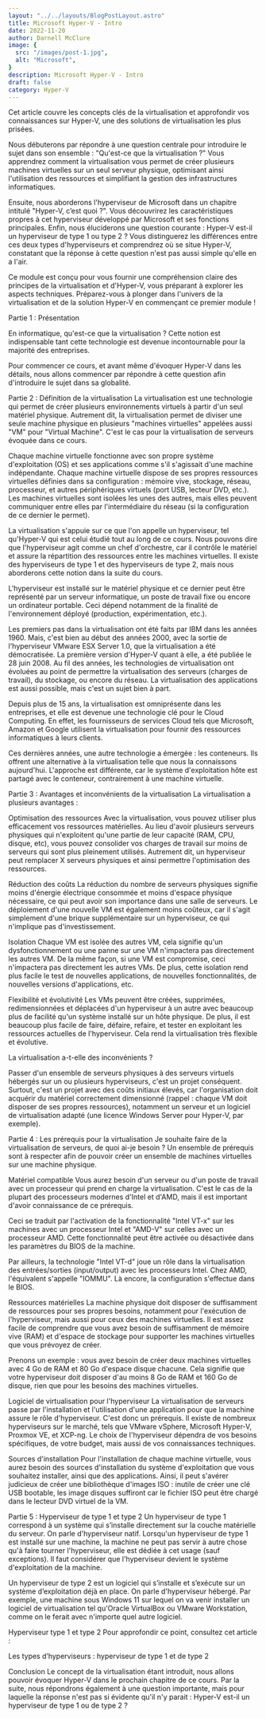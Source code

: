 ```yaml
---
layout: "../../layouts/BlogPostLayout.astro"
title: Microsoft Hyper-V - Intro
date: 2022-11-20
author: Darnell McClure
image: {
  src: "/images/post-1.jpg",
  alt: "Microsoft",
}
description: Microsoft Hyper-V - Intro
draft: false
category: Hyper-V
---
```


Cet article couvre les concepts clés de la virtualisation et approfondir vos connaissances sur Hyper-V, une des solutions de virtualisation les plus prisées.

Nous débuterons par répondre à une question centrale pour introduire le sujet dans son ensemble : "Qu'est-ce que la virtualisation ?" Vous apprendrez comment la virtualisation vous permet de créer plusieurs machines virtuelles sur un seul serveur physique, optimisant ainsi l'utilisation des ressources et simplifiant la gestion des infrastructures informatiques.

Ensuite, nous aborderons l'hyperviseur de Microsoft dans un chapitre intitulé "Hyper-V, c’est quoi ?". Vous découvrirez les caractéristiques propres à cet hyperviseur développé par Microsoft et ses fonctions principales. Enfin, nous éluciderons une question courante : Hyper-V est-il un hyperviseur de type 1 ou type 2 ? Vous distinguerez les différences entre ces deux types d'hyperviseurs et comprendrez où se situe Hyper-V, constatant que la réponse à cette question n'est pas aussi simple qu'elle en a l'air.

Ce module est conçu pour vous fournir une compréhension claire des principes de la virtualisation et d'Hyper-V, vous préparant à explorer les aspects techniques. Préparez-vous à plonger dans l'univers de la virtualisation et de la solution Hyper-V en commençant ce premier module !







Partie 1 : Présentation

En informatique, qu'est-ce que la virtualisation ? Cette notion est indispensable tant cette technologie est devenue incontournable pour la majorité des entreprises.

Pour commencer ce cours, et avant même d'évoquer Hyper-V dans les détails, nous allons commencer par répondre à cette question afin d'introduire le sujet dans sa globalité.

Partie 2 : Définition de la virtualisation
La virtualisation est une technologie qui permet de créer plusieurs environnements virtuels à partir d'un seul matériel physique. Autrement dit, la virtualisation permet de diviser une seule machine physique en plusieurs "machines virtuelles" appelées aussi "VM" pour "Virtual Machine". C'est le cas pour la virtualisation de serveurs évoquée dans ce cours.

Chaque machine virtuelle fonctionne avec son propre système d'exploitation (OS) et ses applications comme s'il s'agissait d'une machine indépendante. Chaque machine virtuelle dispose de ses propres ressources virtuelles définies dans sa configuration : mémoire vive, stockage, réseau, processeur, et autres périphériques virtuels (port USB, lecteur DVD, etc.). Les machines virtuelles sont isolées les unes des autres, mais elles peuvent communiquer entre elles par l'intermédiaire du réseau (si la configuration de ce dernier le permet).

La virtualisation s'appuie sur ce que l'on appelle un hyperviseur, tel qu'Hyper-V qui est celui étudié tout au long de ce cours. Nous pouvons dire que l'hyperviseur agit comme un chef d'orchestre, car il contrôle le matériel et assure la répartition des ressources entre les machines virtuelles. Il existe des hyperviseurs de type 1 et des hyperviseurs de type 2, mais nous aborderons cette notion dans la suite du cours.

L'hyperviseur est installé sur le matériel physique et ce dernier peut être représenté par un serveur informatique, un poste de travail fixe ou encore un ordinateur portable. Ceci dépend notamment de la finalité de l'environnement déployé (production, expérimentation, etc.).


Les premiers pas dans la virtualisation ont été faits par IBM dans les années 1960. Mais, c'est bien au début des années 2000, avec la sortie de l'hyperviseur VMware ESX Server 1.0, que la virtualisation a été démocratisée. La première version d'Hyper-V quant à elle, a été publiée le 28 juin 2008. Au fil des années, les technologies de virtualisation ont évoluées au point de permettre la virtualisation des serveurs (charges de travail), du stockage, ou encore du réseau. La virtualisation des applications est aussi possible, mais c'est un sujet bien à part.

Depuis plus de 15 ans, la virtualisation est omniprésente dans les entreprises, et elle est devenue une technologie clé pour le Cloud Computing. En effet, les fournisseurs de services Cloud tels que Microsoft, Amazon et Google utilisent la virtualisation pour fournir des ressources informatiques à leurs clients.

Ces dernières années, une autre technologie a émergée : les conteneurs. Ils offrent une alternative à la virtualisation telle que nous la connaissons aujourd'hui. L'approche est différente, car le système d'exploitation hôte est partagé avec le conteneur, contrairement à une machine virtuelle.

Partie 3 : Avantages et inconvénients de la virtualisation
La virtualisation a plusieurs avantages :

Optimisation des ressources
Avec la virtualisation, vous pouvez utiliser plus efficacement vos ressources matérielles. Au lieu d'avoir plusieurs serveurs physiques qui n'exploitent qu'une partie de leur capacité (RAM, CPU, disque, etc), vous pouvez consolider vos charges de travail sur moins de serveurs qui sont plus pleinement utilisés. Autrement dit, un hyperviseur peut remplacer X serveurs physiques et ainsi permettre l'optimisation des ressources.

Réduction des coûts
La réduction du nombre de serveurs physiques signifie moins d'énergie électrique consommée et moins d'espace physique nécessaire, ce qui peut avoir son importance dans une salle de serveurs. Le déploiement d'une nouvelle VM est également moins coûteux, car il s'agit simplement d'une brique supplémentaire sur un hyperviseur, ce qui n'implique pas d'investissement.

Isolation
Chaque VM est isolée des autres VM, cela signifie qu'un dysfonctionnement ou une panne sur une VM n'impactera pas directement les autres VM. De la même façon, si une VM est compromise, ceci n'impactera pas directement les autres VMs. De plus, cette isolation rend plus facile le test de nouvelles applications, de nouvelles fonctionnalités, de nouvelles versions d'applications, etc.

Flexibilité et évolutivité
Les VMs peuvent être créées, supprimées, redimensionnées et déplacées d'un hyperviseur à un autre avec beaucoup plus de facilité qu'un système installé sur un hôte physique. De plus, il est beaucoup plus facile de faire, défaire, refaire, et tester en exploitant les ressources actuelles de l'hyperviseur. Cela rend la virtualisation très flexible et évolutive.

La virtualisation a-t-elle des inconvénients ?

Passer d'un ensemble de serveurs physiques à des serveurs virtuels hébergés sur un ou plusieurs hyperviseurs, c'est un projet conséquent. Surtout, c'est un projet avec des coûts initiaux élevés, car l'organisation doit acquérir du matériel correctement dimensionné (rappel : chaque VM doit disposer de ses propres ressources), notamment un serveur et un logiciel de virtualisation adapté (une licence Windows Server pour Hyper-V, par exemple).

Partie 4 : Les prérequis pour la virtualisation
Je souhaite faire de la virtualisation de serveurs, de quoi ai-je besoin ? Un ensemble de prérequis sont à respecter afin de pouvoir créer un ensemble de machines virtuelles sur une machine physique.

Matériel compatible
Vous aurez besoin d'un serveur ou d'un poste de travail avec un processeur qui prend en charge la virtualisation. C'est le cas de la plupart des processeurs modernes d'Intel et d'AMD, mais il est important d'avoir connaissance de ce prérequis.

Ceci se traduit par l'activation de la fonctionnalité "Intel VT-x" sur les machines avec un processeur Intel et "AMD-V" sur celles avec un processeur AMD. Cette fonctionnalité peut être activée ou désactivée dans les paramètres du BIOS de la machine.

Par ailleurs, la technologie "Intel VT-d" joue un rôle dans la virtualisation des entrées/sorties (input/output) avec les processeurs Intel. Chez AMD, l'équivalent s'appelle "IOMMU". Là encore, la configuration s'effectue dans le BIOS.

Ressources matérielles
La machine physique doit disposer de suffisamment de ressources pour ses propres besoins, notamment pour l'exécution de l'hyperviseur, mais aussi pour ceux des machines virtuelles. Il est assez facile de comprendre que vous avez besoin de suffisamment de mémoire vive (RAM) et d'espace de stockage pour supporter les machines virtuelles que vous prévoyez de créer.

Prenons un exemple : vous avez besoin de créer deux machines virtuelles avec 4 Go de RAM et 80 Go d'espace disque chacune. Cela signifie que votre hyperviseur doit disposer d'au moins 8 Go de RAM et 160 Go de disque, rien que pour les besoins des machines virtuelles.

Logiciel de virtualisation pour l'hyperviseur
La virtualisation de serveurs passe par l'installation et l'utilisation d'une application pour que la machine assure le rôle d'hyperviseur. C'est donc un prérequis. Il existe de nombreux hyperviseurs sur le marché, tels que VMware vSphere, Microsoft Hyper-V, Proxmox VE, et XCP-ng. Le choix de l'hyperviseur dépendra de vos besoins spécifiques, de votre budget, mais aussi de vos connaissances techniques.

Sources d'installation
Pour l'installation de chaque machine virtuelle, vous aurez besoin des sources d'installation du système d'exploitation que vous souhaitez installer, ainsi que des applications. Ainsi, il peut s'avérer judicieux de créer une bibliothèque d'images ISO : inutile de créer une clé USB bootable, les image disques suffiront car le fichier ISO peut être chargé dans le lecteur DVD virtuel de la VM.

Partie 5 : Hyperviseur de type 1 et type 2
Un hyperviseur de type 1 correspond à un système qui s’installe directement sur la couche matérielle du serveur. On parle d'hyperviseur natif. Lorsqu'un hyperviseur de type 1 est installé sur une machine, la machine ne peut pas servir à autre chose qu'à faire tourner l'hyperviseur, elle est dédiée à cet usage (sauf exceptions). Il faut considérer que l'hyperviseur devient le système d'exploitation de la machine.

Un hyperviseur de type 2 est un logiciel qui s’installe et s’exécute sur un système d’exploitation déjà en place. On parle d'hyperviseur hébergé. Par exemple, une machine sous Windows 11 sur lequel on va venir installer un logiciel de virtualisation tel qu'Oracle VirtualBox ou VMware Workstation, comme on le ferait avec n'importe quel autre logiciel.

Hyperviseur type 1 et type 2
Pour approfondir ce point, consultez cet article :

Les types d’hyperviseurs : hyperviseur de type 1 et de type 2

Conclusion
Le concept de la virtualisation étant introduit, nous allons pouvoir évoquer Hyper-V dans le prochain chapitre de ce cours. Par la suite, nous répondrons également à une question importante, mais pour laquelle la réponse n'est pas si évidente qu'il n'y parait : Hyper-V est-il un hyperviseur de type 1 ou de type 2 ?

